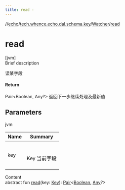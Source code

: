 ```yaml
---
title: read -
---
```

//[echo](../../index.md)/[tech.whence.echo.dal.schema.key](../index.md)/[Watcher](index.md)/[read](read.md)



# read  
[jvm]  
Brief description  


读某字段



#### Return  


Pair<Boolean, Any?> 返回下一步继续处理及最新值



## Parameters  
  
jvm  
  
|  Name|  Summary| 
|---|---|
| key| <br><br>Key 当前字段<br><br>
  
  
Content  
abstract fun [read](read.md)(key: [Key](../-key/index.md)): [Pair](https://kotlinlang.org/api/latest/jvm/stdlib/kotlin/-pair/index.html)<[Boolean](https://kotlinlang.org/api/latest/jvm/stdlib/kotlin/-boolean/index.html), [Any](https://kotlinlang.org/api/latest/jvm/stdlib/kotlin/-any/index.html)?>  



